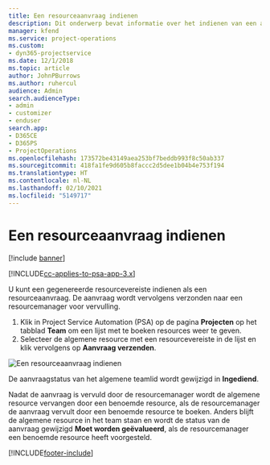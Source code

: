 ```yaml
---
title: Een resourceaanvraag indienen
description: Dit onderwerp bevat informatie over het indienen van een aanvraag voor een projectresource.
manager: kfend
ms.service: project-operations
ms.custom:
- dyn365-projectservice
ms.date: 12/1/2018
ms.topic: article
author: JohnPBurrows
ms.author: ruhercul
audience: Admin
search.audienceType:
- admin
- customizer
- enduser
search.app:
- D365CE
- D365PS
- ProjectOperations
ms.openlocfilehash: 173572be43149aea253bf7beddb993f8c50ab337
ms.sourcegitcommit: 418fa1fe9d605b8faccc2d5dee1b04b4e753f194
ms.translationtype: HT
ms.contentlocale: nl-NL
ms.lasthandoff: 02/10/2021
ms.locfileid: "5149717"
---
```

# <a name="submitting-a-resource-request"></a>Een resourceaanvraag indienen

[!include [banner](../includes/psa-now-project-operations.md)]

[!INCLUDE[cc-applies-to-psa-app-3.x](../includes/cc-applies-to-psa-app-3x.md)]

U kunt een gegenereerde resourcevereiste indienen als een resourceaanvraag. De aanvraag wordt vervolgens verzonden naar een resourcemanager voor vervulling.

1. Klik in Project Service Automation (PSA) op de pagina **Projecten** op het tabblad **Team** om een lijst met te boeken resources weer te geven. 
2. Selecteer de algemene resource met een resourcevereiste in de lijst en klik vervolgens op **Aanvraag verzenden**.

![Een resourceaanvraag indienen](media/RM-how-to-18.png)

De aanvraagstatus van het algemene teamlid wordt gewijzigd in **Ingediend**.

Nadat de aanvraag is vervuld door de resourcemanager wordt de algemene resource vervangen door een benoemde resource, als de resourcemanager de aanvraag vervult door een benoemde resource te boeken. Anders blijft de algemene resource in het team staan en wordt de status van de aanvraag gewijzigd **Moet worden geëvalueerd**, als de resourcemanager een benoemde resource heeft voorgesteld.


[!INCLUDE[footer-include](../includes/footer-banner.md)]